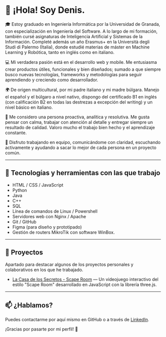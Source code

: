 # 👋 ¡Hola! Soy Denis.

🎓 Estoy graduado en Ingeniería Informática por la Universidad de Granada, con especialización en Ingeniería del Software. A lo largo de mi formación, también cursé asignaturas de Inteligencia Artificial y Sistemas de la Información. Completé además un año Erasmus+ en la Università degli Studi di Palermo (Italia), donde estudié materias de máster en Machine Learning y Robótica, tanto en inglés como en italiano.

💻 Mi verdadera pasión está en el desarrollo web y mobile. Me entusiasma crear productos útiles, funcionales y bien diseñados; sumado a que siempre busco nuevas tecnologías, frameworks y metodologías para seguir aprendiendo y creciendo como desarrollador.

🌍 De origen multicultural, por mi padre italiano y mi madre búlgara. Manejo el español y el búlgaro a nivel nativo, dispongo del certificado B1 en inglés (con calificación B2 en todas las destrezas a excepción del writing) y un nivel básico en italiano.

🧠 Me considero una persona proactiva, analítica y resolutiva. Me gusta pensar con calma, trabajar con atención al detalle y entregar siempre un resultado de calidad. Valoro mucho el trabajo bien hecho y el aprendizaje constante.

🤝 Disfruto trabajando en equipo, comunicándome con claridad, escuchando activamente y ayudando a sacar lo mejor de cada persona en un proyecto común.

---

## 🔧 Tecnologías y herramientas con las que trabajo

- HTML / CSS / JavaScript
- Python
- Java
- C++
- SQL
- Línea de comandos de Linux / Powershell
- Servidores web con Nginx / Apache
- Git / GitHub
- Figma (para diseño y prototipado)
- Gestión de routers MikroTik con software WinBox.

---

## 🚧 Proyectos

Apartado para destacar algunos de los proyectos personales y colaborativos en los que he trabajado.

- [La Casa de los Secretos - Scape Room](https://github.com/DenisSValentin/ScapeRoom_LaCasaDeLosSecretos) — Un videojuego interactivo del estilo "Scape Room" desarrollado en JavaScript con la librería three.js.

---

## 📫 ¿Hablamos?

Puedes contactarme por aquí mismo en GitHub o a través de [LinkedIn](https://www.linkedin.com/in/denis-valentin-stoyanov).

¡Gracias por pasarte por mi perfil! 🚀
